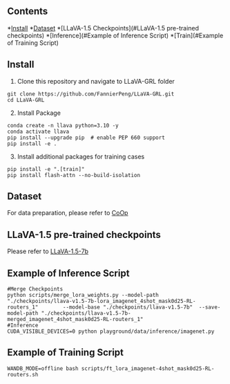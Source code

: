 ## Contents
*[Install](#Install)
*[Dataset](#Dataset)
*[LLaVA-1.5 Checkpoints](#LLaVA-1.5 pre-trained checkpoints)
*[Inference](#Example of Inference Script)
*[Train](#Example of Training Script)
## Install
1. Clone this repository and navigate to LLaVA-GRL folder
```
git clone https://github.com/FannierPeng/LLaVA-GRL.git
cd LLaVA-GRL
```
2. Install Package
```
conda create -n llava python=3.10 -y
conda activate llava
pip install --upgrade pip  # enable PEP 660 support
pip install -e .
```
3. Install additional packages for training cases
```
pip install -e ".[train]"
pip install flash-attn --no-build-isolation
```
## Dataset
For data preparation, please refer to [CoOp](https://github.com/KaiyangZhou/CoOp/blob/main/DATASETS.md)
## LLaVA-1.5 pre-trained checkpoints
Please refer to [LLaVA-1.5-7b](https://huggingface.co/liuhaotian/llava-v1.5-7b/tree/main)
## Example of Inference Script
```
#Merge Checkpoints
python scripts/merge_lora_weights.py --model-path "./checkpoints/llava-v1.5-7b-lora_imagenet_4shot_mask0d25-RL-routers_1"        --model-base "./checkpoints/llava-v1.5-7b"  --save-model-path "./checkpoints/llava-v1.5-7b-merged_imagenet_4shot_mask0d25-RL-routers_1"
#Inference
CUDA_VISIBLE_DEVICES=0 python playground/data/inference/imagenet.py
```
## Example of Training Script
```
WANDB_MODE=offline bash scripts/ft_lora_imagenet-4shot_mask0d25-RL-routers.sh
```

